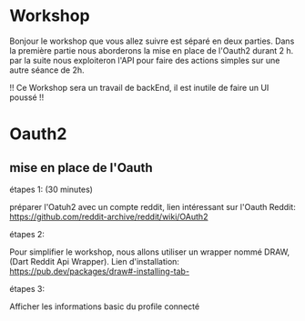 # Workshop

Bonjour le workshop que vous allez suivre est séparé en deux parties.
Dans la première partie nous aborderons la mise en place de l'Oauth2 durant 2 h.
par la suite nous exploiteron l'API pour faire des actions simples sur une autre séance de 2h.

!! Ce Workshop sera un travail de backEnd, il est inutile de faire un UI poussé !!

# Oauth2
## mise en place de l'Oauth
 
 étapes 1: (30 minutes)
 
préparer l'Oatuh2 avec un compte reddit,
lien intéressant sur l'Oauth Reddit: https://github.com/reddit-archive/reddit/wiki/OAuth2

 étapes 2:

Pour simplifier le workshop, nous allons utiliser un wrapper nommé DRAW, (Dart Reddit Api Wrapper).
Lien d'installation: https://pub.dev/packages/draw#-installing-tab-

 étapes 3:

Afficher les informations basic du profile connecté
